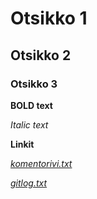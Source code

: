 # Otsikko 1

## Otsikko 2

### Otsikko 3

**BOLD text**

_Italic text_

**Linkit**

_[komentorivi.txt](https://github.com/julkpas/ot-harjoitustyo/blob/main/laskarit/viikko1/komentorivi.txt)_

_[gitlog.txt](https://github.com/julkpas/ot-harjoitustyo/blob/main/laskarit/viikko1/gitlog.txt)_
